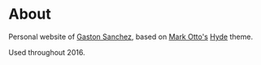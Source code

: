 # About

Personal website of [Gaston Sanchez](http://gastonsanchez.com), based on [Mark Otto's](https://github.com/mdo) [Hyde](https://github.com/poole/hyde) theme.

Used throughout 2016.